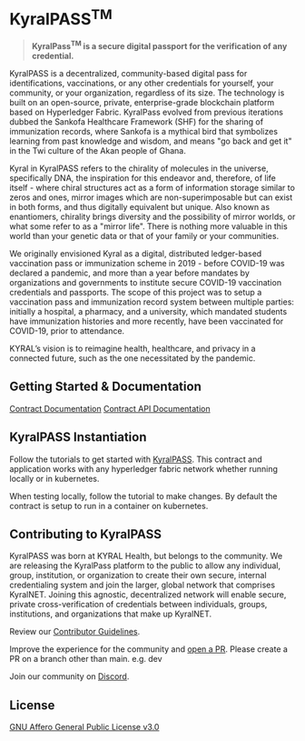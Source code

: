 # KyralPASS<sup>TM</sup>

> **KyralPass<sup>TM</sup> is a secure digital passport for the verification of any credential.**

KyralPASS is a decentralized, community-based digital pass for identifications, vaccinations, or any other credentials for yourself, your community, or your organization, regardless of its size. The technology is built on an open-source, private, enterprise-grade blockchain platform based on Hyperledger Fabric. KyralPass evolved from previous iterations dubbed the Sankofa Healthcare Framework (SHF) for the sharing of immunization records, where Sankofa is a mythical bird that symbolizes learning from past knowledge and wisdom, and means "go back and get it" in the Twi culture of the Akan people of Ghana.

Kyral in KyralPASS refers to the chirality of molecules in the universe, specifically DNA, the inspiration for this endeavor and, therefore, of life itself - where chiral structures act as a form of information storage similar to zeros and ones, mirror images which are non-superimposable but can exist in both forms, and thus digitally equivalent but unique. Also known as enantiomers, chirality brings diversity and the possibility of mirror worlds, or what some refer to as a "mirror life". There is nothing more valuable in this world than your genetic data or that of your family or your communities.

We originally envisioned Kyral as a digital, distributed ledger-based vaccination pass or immunization scheme in 2019 - before COVID-19 was declared a pandemic, and more than a year before mandates by organizations and governments to institute secure COVID-19 vaccination credentials and passports. The scope of this project was to setup a vaccination pass and immunization record system between multiple parties: initially a hospital, a pharmacy, and a university, which mandated students have immunization histories and more recently, have been vaccinated for COVID-19, prior to attendance.

KYRAL’s vision is to reimagine health, healthcare, and privacy in a connected future, such as the one necessitated by the pandemic.


## Getting Started & Documentation

[Contract Documentation](https://github.com/KYRAL-Health/KyralPASS/tree/main/contract)
[Contract API Documentation](https://github.com/KYRAL-Health/KyralPASS/tree/main/contract-app)


## KyralPASS Instantiation

Follow the tutorials to get started with [KyralPASS](https://github.com/KYRAL-Health/KyralPASS/tree/main/contract-app). This contract and application works with any hyperledger fabric network whether running locally or in kubernetes.

When testing locally, follow the tutorial to make changes. By default the contract is setup to run in a container on kubernetes.


## Contributing to KyralPASS

KyralPASS was born at KYRAL Health, but belongs to the community. We are releasing the KyralPass platform to the public to allow any individual, group, institution, or organization to create their own secure, internal credentialing system and join the larger, global network that comprises KyralNET. Joining this agnostic, decentralized network will enable secure, private cross-verification of credentials between individuals, groups, institutions, and organizations that make up KyralNET.

Review our [Contributor Guidelines](./CONTRIBUTING.md).

Improve the experience for the community and [open a PR](https://github.com/KYRAL-Health/KyralPASS/pulls). Please create a PR on a branch other than main. e.g. dev

Join our community on [Discord](https://discord.gg/UhD3D2mm8q).


## License

[GNU Affero General Public License v3.0](./LICENSE)

